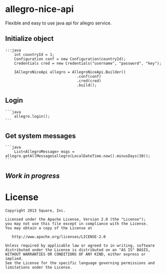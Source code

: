 # allegro-nice-api
Flexible and easy to use java api for allegro service.

## Initialize object
    :::java
        int countryId = 1;
        Configuration conf = new Configuration(countryId);
        Credentials cred = new Credentials("username", "password", "key");

        IAllegroNiceApi allegro = AllegroNiceApi.Builder()
                                    .conf(conf)
                                    .cred(cred)
                                    .build();

## Login
    ```java
        allegro.login();
    ```

## Get system messages
    ```java
        List<AllegroMessage> msgs = allegro.getAllMessagesallegro(LocalDateTime.now().minusDays(30));
    ```

## _Work in progress_

License
=======

    Copyright 2013 Square, Inc.

    Licensed under the Apache License, Version 2.0 (the "License");
    you may not use this file except in compliance with the License.
    You may obtain a copy of the License at

       http://www.apache.org/licenses/LICENSE-2.0

    Unless required by applicable law or agreed to in writing, software
    distributed under the License is distributed on an "AS IS" BASIS,
    WITHOUT WARRANTIES OR CONDITIONS OF ANY KIND, either express or implied.
    See the License for the specific language governing permissions and
    limitations under the License.
